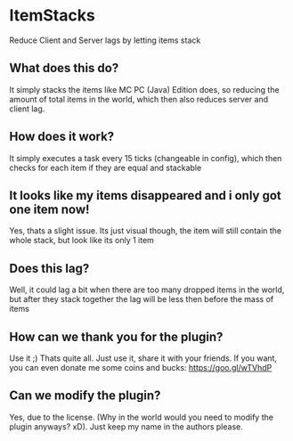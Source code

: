 # ItemStacks
Reduce Client and Server lags by letting items stack

## What does this do?
It simply stacks the items like MC PC (Java) Edition does, so reducing the amount of total items in the world, which then also reduces server and client lag.

## How does it work?
It simply executes a task every 15 ticks (changeable in config), which then checks for each item if they are equal and stackable

## It looks like my items disappeared and i only got one item now!
Yes, thats a slight issue. Its just visual though, the item will still contain the whole stack, but look like its only 1 item

## Does this lag?
Well, it could lag a bit when there are too many dropped items in the world, but after they stack together the lag will be less then before the mass of items

## How can we thank you for the plugin?
Use it ;)
Thats quite all. Just use it, share it with your friends.
If you want, you can even donate me some coins and bucks: https://goo.gl/wTVhdP

## Can we modify the plugin?
Yes, due to the license. (Why in the world would you need to modify the plugin anyways? xD). Just keep my name in the authors please.